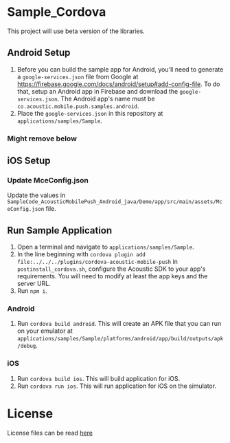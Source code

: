 # Sample_Cordova
This project will use beta version of the libraries.

## Android Setup
1. Before you can build the sample app for Android, you'll need to generate a `google-services.json` file from Google at https://firebase.google.com/docs/android/setup#add-config-file. To do that, setup an Android app in Firebase and download the `google-services.json`. The Android app's name must be `co.acoustic.mobile.push.samples.android`.
1. Place the `google-services.json` in this repository at `applications/samples/Sample`.

### Might remove below
## iOS Setup
### Update MceConfig.json
Update the values in `SampleCode_AcousticMobilePush_Android_java/Demo/app/src/main/assets/MceConfig.json` file.

## Run Sample Application
1. Open a terminal and navigate to `applications/samples/Sample`.
1. In the line beginning with `cordova plugin add file:../../../plugins/cordova-acoustic-mobile-push` in `postinstall_cordova.sh`, configure the Acoustic SDK to your app's requirements. You will need to modify at least the app keys and the server URL.
1. Run `npm i`.

### Android
1. Run `cordova build android`. This will create an APK file that you can run on your emulator at `applications/samples/Sample/platforms/android/app/build/outputs/apk/debug`.

### iOS
1. Run `cordova build ios`. This will build application for iOS.
1. Run `cordova run ios`. This will run application for iOS on the simulator.

# License
License files can be read [here](https://github.com/Acoustic-Mobile-Push/SampleCode_AcousticMobilePush_Android_java/tree/beta/license)
